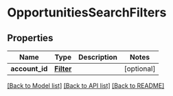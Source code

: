 # OpportunitiesSearchFilters

## Properties
Name | Type | Description | Notes
------------ | ------------- | ------------- | -------------
**account_id** | [**Filter**](Filter.md) |  | [optional] 

[[Back to Model list]](../README.md#documentation-for-models) [[Back to API list]](../README.md#documentation-for-api-endpoints) [[Back to README]](../README.md)

